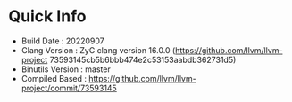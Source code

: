 # Quick Info
* Build Date : 20220907
* Clang Version : ZyC clang version 16.0.0 (https://github.com/llvm/llvm-project 73593145cb5b6bbb474e2c53153aabdb362731d5)
* Binutils Version : master
* Compiled Based : https://github.com/llvm/llvm-project/commit/73593145

